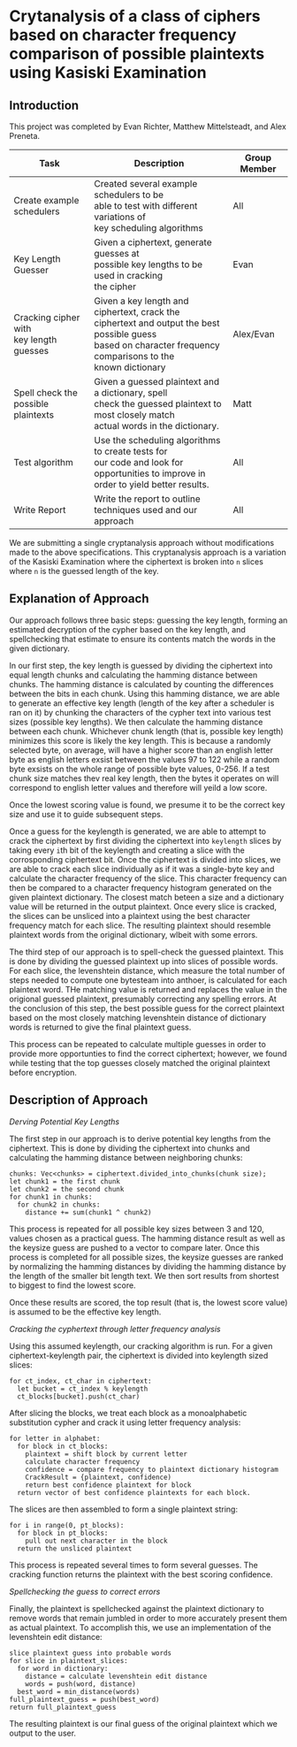 # Crytanalysis of a class of ciphers based on character frequency comparison of possible plaintexts using Kasiski Examination

## Introduction

This project was completed by Evan Richter, Matthew Mittelsteadt, and Alex Preneta.                                                                                                        

| Task                                        | Description                                                                                                                                                             | Group Member |
|---------------------------------------------|-------------------------------------------------------------------------------------------------------------------------------------------------------------------------|--------------|
| Create example schedulers                   | Created several example schedulers to be <br>able to test with different variations of <br>key scheduling algorithms                                                    | All          |
| Key Length Guesser                          | Given a ciphertext, generate guesses at <br>possible key lengths to be used in cracking <br>the cipher                                                                  | Evan         |
| Cracking cipher with <br>key length guesses | Given a key length and ciphertext, crack the <br>ciphertext and output the best possible guess <br>based on character frequency comparisons to the <br>known dictionary | Alex/Evan    |
| Spell check the possible <br>plaintexts     | Given a guessed plaintext and a dictionary, spell<br>check the guessed plaintext to most closely match <br>actual words in the dictionary.                              | Matt         |
| Test algorithm                              | Use the scheduling algorithms to create tests for <br>our code and look for opportunities to improve in <br>order to yield better results.                              | All          |
| Write Report                                | Write the report to outline techniques used and our approach                                                                                                            | All          |

We are submitting a single cryptanalysis approach without modifications made to
the above specifications. This cryptanalysis approach is a variation of the
Kasiski Examination where the ciphertext is broken into `n` slices where `n` is
the guessed length of the key.

## Explanation of Approach

Our approach follows three basic steps: guessing the key length, forming an estimated decryption of the cypher based on the key length, and spellchecking that estimate to ensure its contents match the words in the given dictionary. 

In our first step, the key
length is guessed by dividing the ciphertext into equal length chunks and
calculating the hamming distance between chunks. The hamming distance is calculated by counting the differences between the bits in each chunk. Using this hamming
distance, we are able to generate an effective key length (length of
the key after a scheduler is ran on it) by chunking the characters of the cypher text into various test sizes (possible key lengths). We then  calculate the hamming distance between
each chunk. Whichever chunk length (that is, possible key length) minimizes this score is likely the key length. This is because a randomly selected byte, on average, will have a higher score than an english letter byte as english letters exsist between the values 97 to 122 while a random byte exsists on the whole range of possible byte values, 0-256. If a test chunk size matches thev real key length, then the bytes it operates on will correspond to english letter values and therefore will yeild a low score. 

Once the lowest scoring value is found, we presume it to be the correct key size and use it to guide subsequent steps. 

Once a guess for the keylength is generated, we are able to attempt to crack the
ciphertext by first dividing the ciphertext into  `keylength` slices by taking
every `i`th bit of the keylength and creating a slice with the corrosponding
ciphertext bit. Once the ciphertext is divided into slices, we are able to crack
each slice individually as if it was a single-byte key and calculate the
character frequency of the slice. This character frequency can then be compared
to a character frequency histogram generated on the given plaintext dictionary. The closest match beteen a size and a dictionary value will be returned in the output plaintext. Once every slice is cracked, the slices can
be unsliced into a plaintext using the best character frequency match for each
slice. The resulting plaintext should resemble plaintext words from
the original dictionary, wlbeit with some errors.

The third step of our approach is to spell-check the guessed plaintext. This is done by dividing
the guessed plaintext up into slices of possible words. For each slice, the
levenshtein distance, which measure the total number of steps needed to compute one bytesteam into anthoer, is calculated for each  plaintext word. THe matching value is returned and replaces the value in the origional guessed plaintext, presumably correcting any spelling errors. At the conclusion of this step, the best possible guess for
the correct plaintext based on the most closely matching levenshtein distance of
dictionary words is returned to give the final plaintext guess.  

This 
process can be repeated to calculate multiple guesses in order to provide more opportunties to
find the correct ciphertext; however, we found while testing that the top
guesses closely matched the original plaintext before
encryption. 

## Description of Approach

*Derving Potential Key Lengths*

The first step in our approach is to derive potential key lengths from the
ciphertext.  This is done by dividing the ciphertext into chunks and calculating
the hamming distance between neighboring chunks:

```
chunks: Vec<chunks> = ciphertext.divided_into_chunks(chunk size);
let chunk1 = the first chunk
let chunk2 = the second chunk
for chunk1 in chunks:
  for chunk2 in chunks:
    distance += sum(chunk1 ^ chunk2)
```

This process is repeated for all possible key sizes between 3 and 120, values chosen as a practical guess. The
hamming distance result as well as the keysize guess are pushed to a vector
to compare later. Once this process is completed for all possible sizes, the keysize guesses are
ranked by normalizing the hamming distances by dividing the hamming distance by the length of the smaller bit length text. We then sort results from shortest to biggest to find the lowest score. 


Once these results are scored, the top result (that is, the lowest score value) is assumed to be the effective key
length. 

*Cracking the cyphertext through letter frequency analysis*

Using this assumed keylength, our cracking algorithm is run. For a given ciphertext-keylength pair, the ciphertext is divided into keylength sized slices:

```
for ct_index, ct_char in ciphertext:
  let bucket = ct_index % keylength
  ct_blocks[bucket].push(ct_char)
```

After slicing the blocks, we treat each block as a monoalphabetic substitution cypher and crack it using letter frequency analysis:

```
for letter in alphabet:
  for block in ct_blocks:
    plaintext = shift block by current letter
    calculate character frequency
    confidence = compare frequency to plaintext dictionary histogram
    CrackResult = {plaintext, confidence)
    return best confidence plaintext for block
  return vector of best confidence plaintexts for each block.
```

The slices are then assembled to form a single plaintext string:

```
for i in range(0, pt_blocks):
  for block in pt_blocks:
    pull out next character in the block
  return the unsliced plaintext
```

This process is repeated several times to form several guesses. The  cracking function returns the plaintext with the best scoring
confidence.

*Spellchecking the guess to correct errors*

Finally, the plaintext is spellchecked against the plaintext dictionary to
remove words that remain jumbled in order to more accurately present them as
actual plaintext. To accomplish this, we use an implementation of the
levenshtein edit distance:

```
slice plaintext guess into probable words
for slice in plaintext_slices:
  for word in dictionary:
    distance = calculate levenshtein edit distance
    words = push(word, distance)
  best_word = min_distance(words)
full_plaintext_guess = push(best_word)
return full_plaintext_guess
```

The resulting plaintext is our final guess of the original plaintext which we output to the user.
